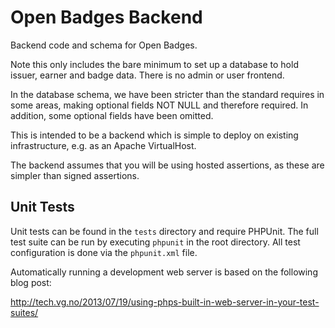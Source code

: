# Open Badges Backend

Backend code and schema for Open Badges.

Note this only includes the bare minimum to set up a database to hold issuer,
earner and badge data. There is no admin or user frontend.

In the database schema, we have been stricter than the standard requires in some
areas, making optional fields NOT NULL and therefore required. In addition,
some optional fields have been omitted.

This is intended to be a backend which is simple to deploy on existing
infrastructure, e.g. as an Apache VirtualHost.

The backend assumes that you will be using hosted assertions, as these are
simpler than signed assertions.

## Unit Tests

Unit tests can be found in the `tests` directory and require PHPUnit. The full
test suite can be run by executing `phpunit` in the root directory. All
test configuration is done via the `phpunit.xml` file.

Automatically running a development web server is based on the following blog
post:

http://tech.vg.no/2013/07/19/using-phps-built-in-web-server-in-your-test-suites/
